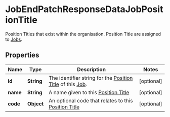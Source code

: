 

# JobEndPatchResponseDataJobPositionTitle

Position Titles that exist within the organisation. Position Title are assigned to [Jobs](https://developers.intellihr.io/docs/v1/).

## Properties

| Name | Type | Description | Notes |
|------------ | ------------- | ------------- | -------------|
|**id** | **String** | The identifier string for the [Position Title](https://developers.intellihr.io/docs/v1/) of this [Job](https://developers.intellihr.io/docs/v1/). |  [optional] |
|**name** | **String** | A name given to this [Position Title](https://developers.intellihr.io/docs/v1/) |  [optional] |
|**code** | **Object** | An optional code that relates to this [Position Title](https://developers.intellihr.io/docs/v1/) |  [optional] |



